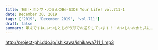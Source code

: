 ```yaml
---
title: 石川・ホンマ・ぶるんのBe-SIDE Your Life! vol.711-1
date: December 30, 2019
tags: ['2019', 'December 2019', 'vol.711']
draft: false
summary: 年末ですね…いつもとちがう形でお送りしています！！おいしいお水と共に…
---
```


http://project-phi.ddo.jp/ishikawa/ishikawa711_1.mp3
